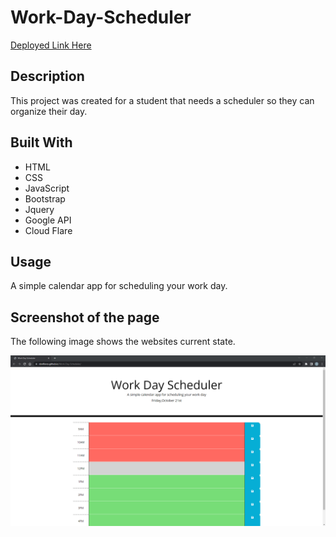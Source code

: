 # Work-Day-Scheduler

[Deployed Link Here](https://donflores.github.io/Work-Day-Scheduler/)

## Description

This project was created for a student that needs a scheduler so they can organize their day.

## Built With

- HTML
- CSS
- JavaScript
- Bootstrap
- Jquery
- Google API
- Cloud Flare

## Usage

A simple calendar app for scheduling your work day.

## Screenshot of the page

The following image shows the websites current state.

![Website functional](./assets/images/Work-Day-Scheduler.png)
